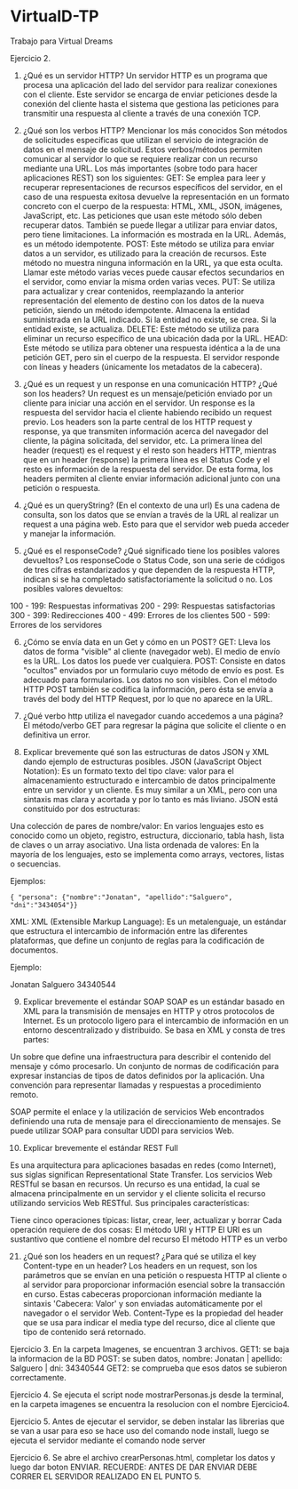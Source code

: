 # VirtualD-TP
Trabajo para Virtual Dreams

Ejercicio 2.
1.	¿Qué es un servidor HTTP? 
Un servidor HTTP es un programa que procesa una aplicación del lado del servidor para realizar conexiones con el cliente. Este servidor se encarga de enviar peticiones desde la  conexión del cliente hasta el sistema que gestiona las peticiones para transmitir una respuesta al cliente a través de una conexión TCP.

2.	¿Qué son los verbos HTTP? Mencionar los más conocidos
Son métodos de solicitudes especificas que utilizan el servicio de integración de datos en el mensaje de solicitud. Estos verbos/métodos permiten comunicar al servidor lo que se requiere realizar con un recurso mediante una URL. Los más importantes (sobre todo para hacer aplicaciones REST) son los siguientes:
GET: Se emplea para leer y recuperar representaciones de recursos específicos del servidor, en el caso de una respuesta exitosa devuelve la representación en un formato concreto con el cuerpo de la respuesta: HTML, XML, JSON, imágenes, JavaScript, etc. Las peticiones que usan este método sólo deben recuperar datos. También se puede llegar a utilizar para enviar datos, pero tiene limitaciones. La información es mostrada en la URL. Además, es un método idempotente.
POST: Este método se utiliza para enviar datos a un servidor, es utilizado para la creación de recursos. Este método no muestra ninguna información en la URL, ya que esta oculta. Llamar este método varias veces puede causar efectos secundarios en el servidor, como enviar la misma orden varias veces.
PUT: Se utiliza para actualizar y crear contenidos, reemplazando la anterior representación del elemento de destino con los datos de la nueva petición, siendo un método idempotente. Almacena la entidad suministrada en la URL indicado. Si la entidad no existe, se crea. Si la entidad existe, se actualiza.
DELETE: Este método se utiliza para eliminar un recurso específico de una ubicación dada por la URL.
HEAD: Este método se utiliza para obtener una respuesta idéntica a la de una petición GET, pero sin el cuerpo de la respuesta. El servidor responde con líneas y headers (únicamente los metadatos de la cabecera).

3.	¿Qué es un request y un response en una comunicación HTTP? ¿Qué son los headers? 
Un request es un mensaje/petición enviado por un cliente para iniciar una acción en el servidor.
Un response es la respuesta del servidor hacia el cliente habiendo recibido un request previo.
Los headers son la parte central de los HTTP request y response, ya que transmiten información acerca del navegador del cliente, la página solicitada, del servidor, etc. La primera línea del header (request) es el request y el resto son headers HTTP, mientras que en un header (response) la primera línea es el Status Code y el resto es información de la respuesta del servidor. De esta forma, los headers permiten al cliente enviar información adicional junto con una petición o respuesta.

4.	¿Qué es un queryString? (En el contexto de una url)
Es una cadena de consulta, son los datos que se envían a través de la URL al realizar un request a una página web. Esto para que el servidor web pueda acceder y manejar la información.

5.	¿Qué es el responseCode? ¿Qué significado tiene los posibles valores devueltos?
Los responseCode o Status Code, son una serie de códigos de tres cifras estandarizados y que dependen de la respuesta HTTP, indican si se ha completado satisfactoriamente la solicitud o no. Los posibles valores devueltos:

100 - 199: Respuestas informativas
200 - 299: Respuestas satisfactorias
300 - 399: Redirecciones
400 - 499: Errores de los clientes
500 - 599: Errores de los servidores

6.	¿Cómo se envía data en un Get y cómo en un POST? 
GET: Lleva los datos de forma "visible" al cliente (navegador web). El medio de envío es la URL. Los datos los puede ver cualquiera. 
POST: Consiste en datos "ocultos" enviados por un formulario cuyo método de envío es post. Es adecuado para formularios. Los datos no son visibles. Con el método HTTP POST también se codifica la información, pero ésta se envía a través del body del HTTP Request, por lo que no aparece en la URL.

7.	¿Qué verbo http utiliza el navegador cuando accedemos a una página?
El método/verbo GET para regresar la página que solicite el cliente o en definitiva un error.

8.	Explicar brevemente qué son las estructuras de datos JSON y XML dando ejemplo de estructuras posibles.
JSON (JavaScript Object Notation): Es un formato texto del tipo clave: valor para el almacenamiento estructurado e intercambio de datos principalmente entre un servidor y un cliente. Es muy similar a un XML, pero con una sintaxis mas clara y acortada y por lo tanto es más liviano. JSON está constituido por dos estructuras:

Una colección de pares de nombre/valor: En varios lenguajes esto es conocido como un objeto, registro, estructura, diccionario, tabla hash, lista de claves o un array asociativo.
Una lista ordenada de valores: En la mayoría de los lenguajes, esto se implementa como arrays, vectores, listas o secuencias.

Ejemplos:


    { "persona": {"nombre":"Jonatan", "apellido":"Salguero", "dni":"3434054"}}

XML:
XML (Extensible Markup Language): Es un metalenguaje, un estándar que estructura el intercambio de información entre las diferentes plataformas, que define un conjunto de reglas para la codificación de documentos.

Ejemplo:

<?xml version="1.0" encoding="ISO-8859-1"?>
<dato>
     <Nombre>Jonatan</Nombre>
     <Apellido>Salguero</Apellido>
     <dni>34340544</dni>
</dato>

9.	Explicar brevemente el estándar SOAP
SOAP es un estándar basado en XML para la transmisión de mensajes en HTTP y otros protocolos de Internet. Es un protocolo ligero para el intercambio de información en un entorno descentralizado y distribuido. Se basa en XML y consta de tres partes:

Un sobre que define una infraestructura para describir el contenido del mensaje y cómo procesarlo.
Un conjunto de normas de codificación para expresar instancias de tipos de datos definidos por la aplicación.
Una convención para representar llamadas y respuestas a procedimiento remoto.

SOAP permite el enlace y la utilización de servicios Web encontrados definiendo una ruta de mensaje para el direccionamiento de mensajes. Se puede utilizar SOAP para consultar UDDI para servicios Web.

10.	Explicar brevemente el estándar REST Full

Es una arquitectura para aplicaciones basadas en redes (como Internet), sus siglas significan Representational State Transfer. Los servicios Web RESTful se basan en recursos. Un recurso es una entidad, la cual se almacena principalmente en un servidor y el cliente solicita el recurso utilizando servicios Web RESTful. Sus principales características:

Tiene cinco operaciones típicas: listar, crear, leer, actualizar y borrar
Cada operación requiere de dos cosas: El método URI y HTTP
El URI es un sustantivo que contiene el nombre del recurso
El método HTTP es un verbo

21.	¿Qué son los headers en un request? ¿Para qué se utiliza el key Content-type en un header?
Los headers en un request, son los parámetros que se envían en una petición o respuesta HTTP al cliente o al servidor para proporcionar información esencial sobre la transacción en curso. Estas cabeceras proporcionan información mediante la sintaxis 'Cabecera: Valor' y son enviadas automáticamente por el navegador o el servidor Web.
Content-Type es la propiedad del header que se usa para indicar el media type del recurso, dice al cliente que tipo de contenido será retornado.

Ejercicio 3.
En la carpeta Imagenes, se encuentran 3 archivos.
GET1: se baja la informacion de la BD
POST: se suben datos, nombre: Jonatan | apellido: Salguero | dni: 34340544
GET2: se comprueba que esos datos se subieron correctamente.

Ejercicio 4.
Se ejecuta el script node mostrarPersonas.js desde la terminal, en la carpeta imagenes se encuentra la resolucion con el nombre Ejercicio4.

Ejercicio 5.
Antes de ejecutar el servidor, se deben instalar las librerias que se van a usar para eso se hace uso del comando node install, luego se ejecuta el servidor mediante el comando node server

Ejercicio 6.
Se abre el archivo crearPersonas.html, completar los datos y luego dar boton ENVIAR. RECUERDE: ANTES DE DAR ENVIAR DEBE CORRER EL SERVIDOR REALIZADO EN EL PUNTO 5.

